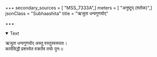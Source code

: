 +++
secondary_sources = [ "MSS_7333A",]
meters = [ "अनुष्टुप् (श्लोक)",]
jsonClass = "Subhaashita"
title = "ऋजुता धन्वगुणयोर्"

+++

<details open><summary>Text</summary>

ऋजुता धन्वगुणयोर् अस्तु वस्तुस्वरूपतः।  
कार्यसिद्धौ प्रशस्येत वक्रतैव तयोः पुनः॥
</details>
